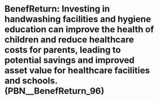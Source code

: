 # BenefReturn: __Investing in handwashing facilities and hygiene education can improve the health of children and reduce healthcare costs for parents, leading to potential savings and improved asset value for healthcare facilities and schools.__ (PBN__BenefReturn_96)


